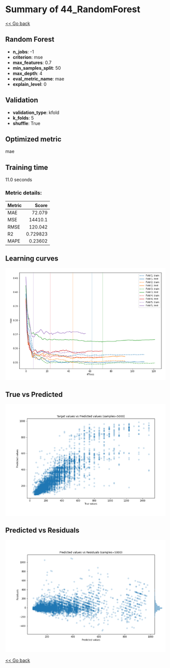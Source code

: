 # Summary of 44_RandomForest

[<< Go back](../README.md)


## Random Forest
- **n_jobs**: -1
- **criterion**: mse
- **max_features**: 0.7
- **min_samples_split**: 50
- **max_depth**: 4
- **eval_metric_name**: mae
- **explain_level**: 0

## Validation
 - **validation_type**: kfold
 - **k_folds**: 5
 - **shuffle**: True

## Optimized metric
mae

## Training time

11.0 seconds

### Metric details:
| Metric   |        Score |
|:---------|-------------:|
| MAE      |    72.079    |
| MSE      | 14410.1      |
| RMSE     |   120.042    |
| R2       |     0.729823 |
| MAPE     |     0.23602  |



## Learning curves
![Learning curves](learning_curves.png)
## True vs Predicted

![True vs Predicted](true_vs_predicted.png)


## Predicted vs Residuals

![Predicted vs Residuals](predicted_vs_residuals.png)



[<< Go back](../README.md)
